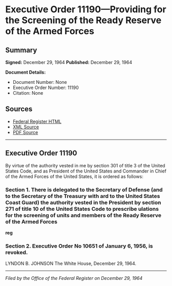 # Executive Order 11190—Providing for the Screening of the Ready Reserve of the Armed Forces

## Summary

**Signed:** December 29, 1964
**Published:** December 29, 1964

**Document Details:**
- Document Number: None
- Executive Order Number: 11190
- Citation: None

## Sources
- [Federal Register HTML](https://www.presidency.ucsb.edu/documents/executive-order-11190-providing-for-the-screening-the-ready-reserve-the-armed-forces)
- [XML Source](None)
- [PDF Source](None)

---

## Executive Order 11190

By virtue of the authority vested in me by section 301 of title 3 of the United States Code, and as President of the United States and Commander in Chief of the Armed Forces of the United States, it is ordered as follows:
### Section 1. There is delegated to the Secretary of Defense (and to the Secretary of the Treasury with ard to the United States Coast Guard) the authority vested in the President by section 271 of title 10 of the United States Code to prescribe ulations for the screening of units and members of the Ready Reserve of the Armed Forces

**reg**

### Section 2. Executive Order No 10651 of January 6, 1956, is revoked.

LYNDON B. JOHNSON
The White House,
December 29, 1964.

---

*Filed by the Office of the Federal Register on December 29, 1964*
